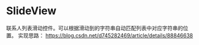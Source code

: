 # SlideView
联系人列表滑动控件。可以根据滑动到的字符串自动匹配列表中对应字符串的位置。
实现思路：
https://blog.csdn.net/d745282469/article/details/88846638
